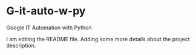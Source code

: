 # G-it-auto-w-py
Google IT Automation with Python

I am editing the README file. Adding some more details about the project description.
